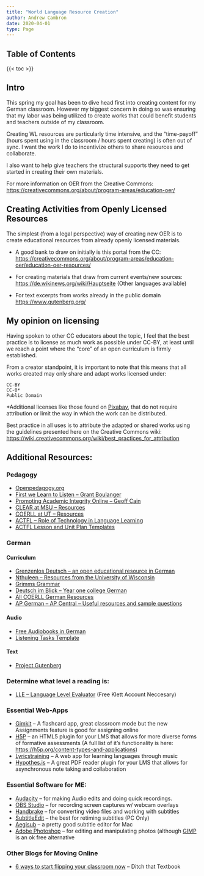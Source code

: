 ```yaml
---
title: "World Language Resource Creation"
author: Andrew Cambron
date: 2020-04-01
type: Page
---
```

## Table of Contents

{{< toc >}}

## Intro
This spring my goal has been to dive head first into creating content for my German classroom. However my biggest concern in doing so was ensuring that my labor was being utilized to create works that could benefit students and teachers outside of my classroom.

Creating WL resources are particularly time intensive, and the “time-payoff” (hours spent using in the classroom / hours spent creating) is often out of sync. I want the work I do to incentivize others to share resources and collaborate.

I also want to help give teachers the structural supports they need to get started in creating their own materials.

For more information on OER from the Creative Commons: https://creativecommons.org/about/program-areas/education-oer/

## Creating Activities from Openly Licensed Resources

The simplest (from a legal perspective) way of creating new OER is to create educational resources from already openly licensed materials.

- A good bank to draw on initially is this portal from the CC: https://creativecommons.org/about/program-areas/education-oer/education-oer-resources/

- For creating materials that draw from current events/new sources: https://de.wikinews.org/wiki/Hauptseite (Other languages available)

- For text excerpts from works already in the public domain https://www.gutenberg.org/

## My opinion on licensing

Having spoken to other CC educators about the topic, I feel that the best practice is to license as much work as possible under CC-BY, at least until we reach a point where the “core” of an open curriculum is firmly established.

From a creator standpoint, it is important to note that this means that all works created may only share and adapt works licensed under:

    CC-BY
    CC-0*
    Public Domain

*Additional licenses like those found on [Pixabay](https://pixabay.com/service/license/), that do not require attribution or limit the way in which the work can be distributed.

Best practice in all uses is to attribute the adapted or shared works using the guidelines presented here on the Creative Commons wiki: https://wiki.creativecommons.org/wiki/best_practices_for_attribution

## Additional Resources:

### Pedagogy

- [Openpedagogy.org](http://openpedagogy.org/)
- [First we Learn to Listen – Grant Boulanger](http://www.grantboulanger.com/first-we-learn-to-listen/)
- [Promoting Academic Integrity Online – Geoff Cain](https://geoffcain.com/blog/promoting-academic-integrity-online/)
- [CLEAR at MSU – Resources](http://clear.msu.edu/clear-products-and-resources/)
- [COERLL at UT – Resources](https://www.coerll.utexas.edu/coerll/)
- [ACTFL – Role of Technology in Language Learning](https://www.actfl.org/news/position-statements/the-role-technology-language-learning)
- [ACTFL Lesson and Unit Plan Templates](https://www.actfl.org/publications/books-and-brochures/the-keys-planning-learning)

### German 
#### Curriculum
- [Grenzenlos Deutsch – an open educational resource in German](https://grenzenlos-deutsch.com/)
- [Nthuleen – Resources from the University of Wisconsin](http://www.nthuleen.com/teach/grammar.html)
- [Grimms Grammar](https://coerll.utexas.edu/gg/)
- [Deutsch im Blick – Year one college German](https://coerll.utexas.edu/dib/)
- [All COERLL German Resources](https://www.coerll.utexas.edu/coerll/german)
- [AP German – AP Central – Useful resources and sample questions](https://apcentral.collegeboard.org/courses/ap-german-language-and-culture/exam)

#### Audio
- [Free Audiobooks in German](https://www.vorleser.net/)
- [Listening Tasks Template](https://www.tes.com/teaching-resource/pre-listening-and-listening-tasks-a-la-conti-11966872)

#### Text
- [Project Gutenberg](https://www.gutenberg.org/wiki/DE_Hauptseite)

### Determine what level a reading is:
- [LLE – Language Level Evaluator](https://lle.derdiedaf.com/) (Free Klett Account Neccesary)

### Essential Web-Apps
- [Gimkit](http://gimkit.com/) – A flashcard app, great classroom mode but the new Assignments feature is good for assigning online
- [H5P](https://h5p.org/) – an HTML5 plugin for your LMS that allows for more diverse forms of formative assessments (A full list of it’s functionality is here: https://h5p.org/content-types-and-applications)
- [Lyricstraining](http://lyricstraining.com/) – A web app for learning languages through music
- [Hypothes.is](https://web.hypothes.is/) – A great PDF reader plugin for your LMS that allows for asynchronous note taking and collaboration

### Essential Software for ME:
- [Audacity](https://www.audacityteam.org/) – for making Audio edits and doing quick recordings.
- [OBS Studio](https://obsproject.com/) – for recording screen captures w/ webcam overlays
- [Handbrake](https://handbrake.fr/) – for converting video files and working with subtitles
- [SubtitleEdit](https://www.nikse.dk/SubtitleEdit) – the best for retiming subtitles (PC Only)
- [Aegisub](http://www.aegisub.org/) – a pretty good subtitle editor for Mac
- [Adobe Photoshop](https://www.adobe.com/products/photoshopfamily.html) – for editing and manipulating photos (although [GIMP](https://www.gimp.org/) is an ok free alternative

### Other Blogs for Moving Online
- [6 ways to start flipping your classroom now](http://ditchthattextbook.com/2016/01/18/6-easy-ways-to-start-flipping-your-classroom-now/) – Ditch that Textbook